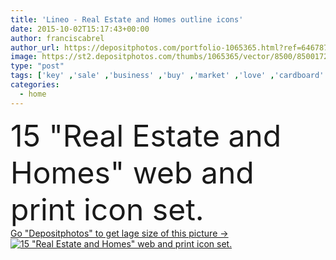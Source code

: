```yaml
---
title: 'Lineo - Real Estate and Homes outline icons'
date: 2015-10-02T15:17:43+00:00
author: franciscabrel
author_url: https://depositphotos.com/portfolio-1065365.html?ref=64678756
image: https://st2.depositphotos.com/thumbs/1065365/vector/8500/85001724/api_thumb_450.jpg?forcejpeg=true
type: "post"
tags: ['key' ,'sale' ,'business' ,'buy' ,'market' ,'love' ,'cardboard' ,'line' ,'car' ,'icon' ,'building' ,'house' ,'price' ,'heart' ,'home' ,'talking' ,'measure' ,'contract' ,'agreement' ,'signature' ,'web' ,'website' ,'tablet' ,'application' ,'outline' ,'compass' ,'icons' ,'apartment' ,'selling' ,'meter' ,'owner' ,'move' ,'garage' ,'falling' ,'search' ,'rising' ,'searching' ,'calculator' ,'sell' ,'pictogram' ,'stopwatch' ,'orientation' ,'lease' ,'deed' ,'landlord' ,'relocation' ,'real estate' ,'Web Page' ,'word of mouth' ,'heart stroke' ]
categories: 
  - home
---
```

<div aling="center">
            <font size="60"> 15 "Real Estate and Homes" web and print icon set.</font>   
</div>
<div>
    <a href='https://st2.depositphotos.com/thumbs/1065365/vector/8500/85001724/api_thumb_450.jpg?forcejpeg=true?ref=64678756' target=_blank > Go "Depositphotos" to get lage size of this picture ->
        <img href='https://st2.depositphotos.com/thumbs/1065365/vector/8500/85001724/api_thumb_450.jpg?forcejpeg=true?ref=64678756' src='https://st2.depositphotos.com/1065365/8500/v/950/depositphotos_85001724-stock-illustration-lineo-real-estate-and-homes.jpg?forcejpeg=true' alt='15 "Real Estate and Homes" web and print icon set.' >
    </a>
</div>
